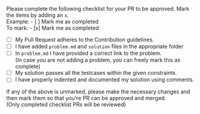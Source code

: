 Please complete the following checklist for your PR to be approved. Mark the items by adding an `x`.   
Example:  - [ ] Mark me as completed  
To mark: - [x] Mark me as completed

- [ ] My Pull Request adheres to the Contribution guidelines.
- [ ] I have added `problem.md` and `solution` files in the appropriate folder
- [ ] In `problem.md` I have provided a correct link to the problem.  
  (In case you are not adding a problem, you can freely mark this as complete)
- [ ] My solution passes all the testcases within the given constraints.
- [ ] I have properly indented and documented my solution using comments.

If any of the above is unmarked, please make the necessary changes and then mark them so that you're PR can be approved and merged.  
(Only completed checklist PRs will be reviewed)   
